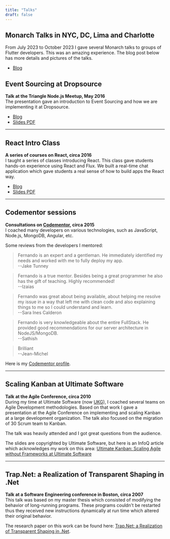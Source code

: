 ```yaml
---
title: "Talks"
draft: false
---
```


## Monarch Talks in NYC, DC, Lima and Charlotte
From July 2023 to October 2023 I gave several Monarch talks to groups of Flutter
developers. This was an amazing experience. The blog post below has more details 
and pictures of the talks.

- [Blog](/posts/2023/monarch-talks)

## Event Sourcing at Dropsource

**Talk at the Triangle Node.js Meetup, May 2016**  
The presentation gave an introduction to Event Sourcing and how we are 
implementing it at Dropsource.

- [Blog](/posts/2016/event-sourcing-presentation/)
- [Slides PDF](/pdfs/event-sourcing-at-dropsource.pdf)

---

## React Intro Class

**A series of courses on React, circa 2016**  
I taught a series of classes introducing React. 
This class gave students hands-on experience using React and Flux. 
We built a real-time chat application which gave students 
a real sense of how to build apps the React way.

- [Blog](/posts/2016/teaching-react-intro-class/)
- [Slides PDF](/pdfs/react-intro-class.pdf)

---

## Codementor sessions

**Consultations on [Codementor](https://www.codementor.io), circa 2015**  
I coached many developers on various technologies, such as JavaScript, Node.js, MongoDB, Angular, etc.

Some reviews from the developers I mentored:

> Fernando is an expert and a gentleman. He immediately identified my needs and worked with me to fully deploy my app.  
> --Jake Tunney


> Fernando is a true mentor. Besides being a great programmer he also has the gift of teaching. Highly recommended!  
> --Izaias


> Fernando was great about being available, about helping me resolve my issue in a way that 
> left me with clean code and also explaining things to me so I could understand and learn.  
> --Sara Ines Calderon


> Fernando is very knowledgeable about the entire FullStack. He provided good recommendations 
> for our server architecture in NodeJS/MongoDB.  
> --Sathish

> Brilliant  
> --Jean-Michel

Here is my [Codementor profile](https://www.codementor.io/@fertrig).

---

## Scaling Kanban at Ultimate Software

**Talk at the Agile Conference, circa 2010**  
During my time at Ultimate Software (now [UKG](https://www.ukg.com/)), I coached several 
teams on Agile Development methodologies. Based on that work I gave a presentation at 
the Agile Conference on implementing and scaling Kanban at a 
large development organization. The talk also focused on the migration 
of 30 Scrum team to Kanban. 

The talk was heavily attended and I got great questions from the audience.

The slides are copyrighted by Ultimate Software, but here is an InfoQ article 
which acknowledges my work on this area: 
[Ultimate Kanban: Scaling Agile without Frameworks at Ultimate Software](https://www.infoq.com/articles/kanban-scaling-agile-ultimate/)

---

## Trap.Net: a Realization of Transparent Shaping in .Net

**Talk at a Software Engineering conference in Boston, circa 2007**  
This talk was based on my master thesis which consisted of modifying the behavior
of long-running programs. These programs couldn't be restarted thus they received
new instructions dynamically at run time which altered their original behavior.

The research paper on this work can be found here: [Trap.Net: a Realization of Transparent Shaping in .Net](https://www.researchgate.net/publication/220344376_TrapNet_a_Realization_of_Transparent_Shaping_in_Net).